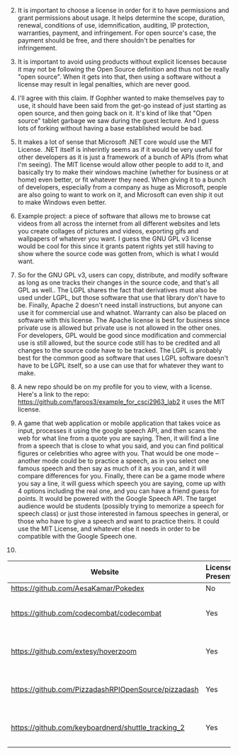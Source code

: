 ﻿2. It is important to choose a license in order for it to have permissions and grant permissions about usage. It helps determine the scope, duration, renewal, conditions of use, idemnification, auditing, IP protection, warranties, payment, and infringement. For open source's case, the payment should be free, and there shouldn't be penalties for infringement.

3. It is important to avoid using products without explicit licenses because it may not be following the Open Source definition and thus not be really "open source". When it gets into that, then using a software without a license may result in legal penalties, which are never good.

4. I'll agree with this claim. If Gophher wanted to make themselves pay to use, it should have been said from the get-go instead of just starting as open source, and then going back on it. It's kind of like that "Open source" tablet garbage we saw during the guest lecture. And I guess lots of forking without having a base established would be bad.

5. It makes a lot of sense that Microsoft .NET core would use the MIT License. .NET itself is inherintly seems as if it would be very useful for other developers as it is just a framework of a bunch of APIs (from what I'm seeing). The MIT license would allow other people to add to it, and basically try to make their windows machine (whether for business or at home) even better, or fit whatever they need. When giving it to a bunch of developers, especially from a company as huge as Microsoft, people are also going to want to work on it, and Microsoft can even ship it out to make Windows even better.

6. Example project: a piece of software that allows me to browse cat videos from all across the internet from all different websites and lets you create collages of pictures and videos, exporting gifs and wallpapers of whatever you want. I guess the GNU GPL v3 license would be cool for this since it grants patent rights yet still having to show where the source code was gotten from, which is what I would want.

7. So for the GNU GPL v3, users can copy, distribute, and modify software as long as one tracks their changes in the source code, and that's all GPL as well.. The LGPL shares the fact that derivatives must also be used under LGPL, but those software that use that library don't have to be. Finally, Apache 2 doesn't need install instructions, but anyone can use it for commercial use and whatnot. Warranty can also be placed on software with this license. The Apache license is best for business since private use is allowed but private use is not allowed in the other ones. For developers, GPL would be good since modification and commercial use is still allowed, but the source code still has to be credited and all changes to the source code have to be tracked. The LGPL is probably best for the common good as software that uses LGPL software doesn't have to be LGPL itself, so a use can use that for whatever they want to make. 

8. A new repo should be on my profile for you to view, with a license. Here's a link to the repo: https://github.com/faroos3/example_for_csci2963_lab2 it uses the MIT license.

9. A game that web application or mobile application that takes voice as input, processes it using the google speech API, and then scans the web for what line from a quote you are saying. Then, it will find a line from a speech that is close to what you said, and you can find political figures or celebrities who agree with you. That would be one mode – another mode could be to practice a speech, as in you select one famous speech and then say as much of it as you can, and it will compare differences for you. Finally, there can be a game mode where you say a line, it will guess which speech you are saying, come up with 4 options including the real one, and you can have a friend guess for points. It would be powered with the Google Speech API. The target audience would be students (possibly trying to memorize a speech for speech class) or just those interested in famous speeches in general, or those who have to give a speech and want to practice theirs. It could use the MIT License, and whatever else it needs in order to be compatible with the Google Speech one. 

10. 
| Website                                             | License Present | License               |
|-----------------------------------------------------|-----------------|-----------------------|
| https://github.com/AesaKamar/Pokedex                | No              | N/a                   |
| https://github.com/codecombat/codecombat            | Yes             | The MIT License (MIT) |
| https://github.com/extesy/hoverzoom                 | Yes             | The MIT License (MIT) |
| https://github.com/PizzadashRPIOpenSource/pizzadash | Yes             | The MIT License (MIT) |
| https://github.com/keyboardnerd/shuttle_tracking_2  | Yes             | The MIT License (MIT) |
